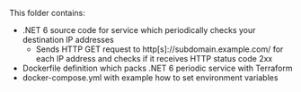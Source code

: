 ﻿This folder contains:

* .NET 6 source code for service which periodically checks your destination IP addresses
    * Sends HTTP GET request to http[s]://subdomain.example.com/ for each IP address and checks if it receives HTTP status code 2xx
* Dockerfile definition which packs .NET 6 periodic service with Terraform
* docker-compose.yml with example how to set environment variables